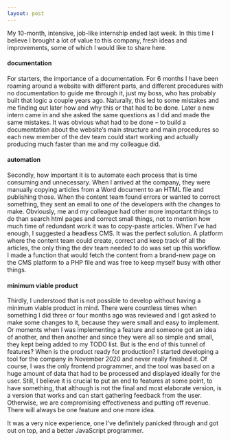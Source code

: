 ```yaml
---
layout: post
---
```

My 10-month, intensive, job-like internship ended last week. In this time I believe I brought a lot of value to this company, fresh ideas and improvements, some of which I would like to share here. 

#### documentation
For starters, the importance of a documentation. For 6 months I have been roaming around a website with different parts, and different procedures with no documentation to guide me through it, just my boss, who has probably built that logic a couple years ago. Naturally, this led to some mistakes and me finding out later how and why this or that had to be done. Later a new intern came in and she asked the same questions as I did and made the same mistakes. It was obvious what had to be done – to build a documentation about the website’s main structure and main procedures so each new member of the dev team could start working and actually producing much faster than me and my colleague did.

#### automation
Secondly, how important it is to automate each process that is time consuming and unnecessary. When I arrived at the company, they were manually copying articles from a Word document to an HTML file and publishing those. When the content team found errors or wanted to correct something, they sent an email to one of the developers with the changes to make. Obviously, me and my colleague had other more important things to do than search html pages and correct small things, not to mention how much time of redundant work it was to copy-paste articles. When I’ve had enough, I suggested a headless CMS. It was the perfect solution. A platform where the content team could create, correct and keep track of all the articles, the only thing the dev team needed to do was set up this workflow. I made a function that would fetch the content from a brand-new page on the CMS platform to a PHP file and was free to keep myself busy with other things. 

#### minimum viable product
Thirdly, I understood that is not possible to develop without having a minimum viable product in mind. There were countless times when something I did three or four months ago was reviewed and I got asked to make some changes to it, because they were small and easy to implement. Or moments when I was implementing a feature and someone got an idea of another, and then another and since they were all so simple and small, they kept being added to my TODO list. But is the end of this tunnel of features? When is the product ready for production? I started developing a tool for the company in November 2020 and never really finished it. Of course, I was the only frontend programmer, and the tool was based on a huge amount of data that had to be processed and displayed ideally for the user. Still, I believe it is crucial to put an end to features at some point, to have something, that although is not the final and most elaborate version, is a version that works and can start gathering feedback from the user. Otherwise, we are compromising effectiveness and putting off revenue. There will always be one feature and one more idea.

It was a very nice experience, one I’ve definitely panicked through and got out on top, and a better JavaScript programmer.